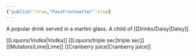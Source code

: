 ```yaml
---
{"publish":true,"PassFrontmatter":true}
---
```


A popular drink served in a martini glass. A child of [[Drinks/Daisy\|Daisy]].

[[Liquors/Vodka\|Vodka]]
[[Liquors/triple sec\|triple sec]]
[[Mutators/Lime\|Lime]]
[[Cranberry juice\|Cranberry juice]]
